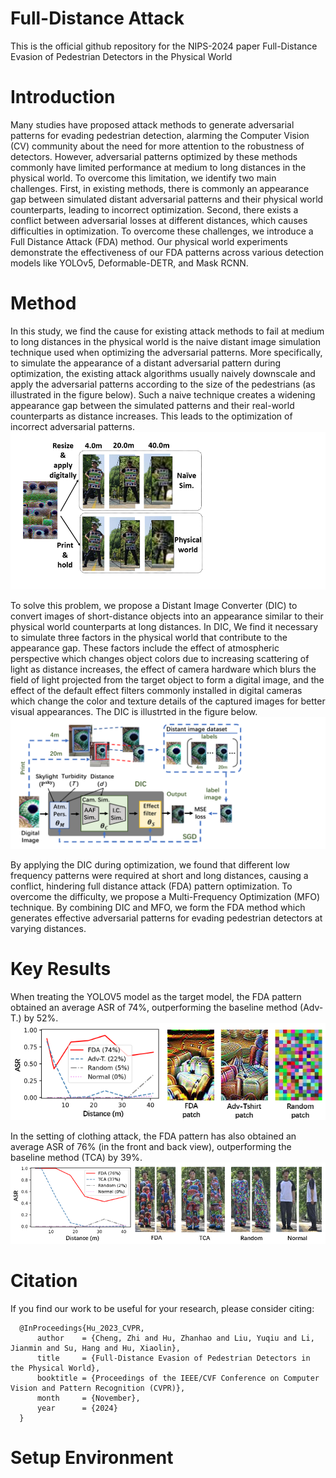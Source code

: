 # Full-Distance Attack

This is the official github repository for the NIPS-2024 paper Full-Distance Evasion of Pedestrian Detectors in the Physical World

# Introduction

Many studies have proposed attack methods to generate adversarial patterns for evading pedestrian detection, alarming the Computer Vision (CV) community about the need for more attention to the robustness of detectors. However, adversarial patterns optimized by these methods commonly have limited performance at medium to long distances in the physical world. To overcome this limitation, we identify two main challenges. First, in existing methods, there is commonly an appearance gap between simulated distant adversarial patterns and their physical world counterparts, leading to incorrect optimization. Second, there exists a conflict between adversarial losses at different distances, which causes difficulties in optimization. To overcome these challenges, we introduce a Full Distance Attack (FDA) method. Our physical world experiments demonstrate the effectiveness of our FDA patterns across various detection models like YOLOv5, Deformable-DETR, and Mask RCNN.

# Method

In this study, we find the cause for existing attack methods to fail at medium to long distances in the physical world is the naive distant image simulation technique used when optimizing the adversarial patterns. More specifically, to simulate the appearance of a distant adversarial pattern during optimization, the existing attack algorithms usually naively downscale and apply the adversarial patterns according to the size of the pedestrians (as illustrated in the figure below). Such a naive technique creates a widening appearance gap between the simulated patterns and their real-world counterparts as distance increases. This leads to the optimization of incorrect adversarial patterns. 
![alt text](https://github.com/zhicheng2T0/Full-Distance-Attack/blob/main/image1.PNG)

To solve this problem, we propose a Distant Image Converter (DIC) to convert images of short-distance objects into an appearance similar to their physical world counterparts at long distances. In DIC, We find it necessary to simulate three factors in the physical world that contribute to the appearance gap. These factors include the effect of atmospheric perspective which changes object colors due to increasing scattering of light as distance increases, the effect of camera hardware which blurs the field of light projected from the target object to form a digital image, and the effect of the default effect filters commonly installed in digital cameras which change the color and texture details of the captured images for better visual appearances. The DIC is illustrted in the figure below.
![alt text](https://github.com/zhicheng2T0/Full-Distance-Attack/blob/main/image2.PNG)

By applying the DIC during optimization, we found that different low frequency patterns were required at short and long distances, causing a conflict, hindering full distance attack (FDA) pattern optimization. To overcome the difficulty, we propose a Multi-Frequency Optimization (MFO) technique. By combining DIC and MFO, we form the FDA method which generates effective adversarial patterns for evading pedestrian detectors at varying distances.

# Key Results

When treating the YOLOV5 model as the target model, the FDA pattern obtained an average ASR of 74%, outperforming the baseline method (Adv-T.) by 52%.
![alt text](https://github.com/zhicheng2T0/Full-Distance-Attack/blob/main/image3.PNG)

In the setting of clothing attack, the FDA pattern has also obtained an average ASR of 76% (in the front and back view), outperforming the baseline method (TCA) by 39%.
![alt text](https://github.com/zhicheng2T0/Full-Distance-Attack/blob/main/image4.PNG)

# Citation

If you find our work to be useful for your research, please consider citing:

      @InProceedings{Hu_2023_CVPR,
          author    = {Cheng, Zhi and Hu, Zhanhao and Liu, Yuqiu and Li, Jianmin and Su, Hang and Hu, Xiaolin},
          title     = {Full-Distance Evasion of Pedestrian Detectors in the Physical World},
          booktitle = {Proceedings of the IEEE/CVF Conference on Computer Vision and Pattern Recognition (CVPR)},
          month     = {November},
          year      = {2024}
      }

# Setup Environment


